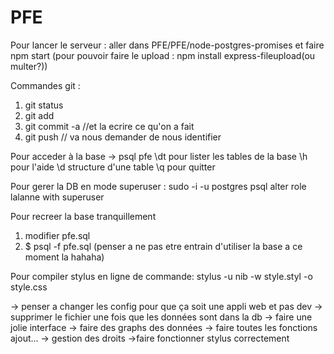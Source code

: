 # PFE


Pour lancer le serveur :
aller dans PFE/PFE/node-postgres-promises et faire npm start
(pour pouvoir faire le upload : npm install express-fileupload(ou multer?))


Commandes git :
1. git status
2. git add <les nouveaux fichiers>
3. git commit -a //et la ecrire ce qu'on a fait
4. git push // va nous demander de nous identifier


Pour acceder à la base -> psql pfe
\dt pour lister les tables de la base
\h pour l'aide
\d <table> structure d'une table
\q pour quitter

Pour gerer la DB en mode superuser :
sudo -i -u postgres
psql
alter role lalanne with superuser

Pour recreer la base tranquillement
1. modifier pfe.sql
2. $ psql -f pfe.sql (penser a ne pas etre entrain d'utiliser la base a ce moment la hahaha)

Pour compiler stylus en ligne de commande:
stylus -u nib -w style.styl -o style.css



-> penser a changer les config pour que ça soit une appli web et pas dev
-> supprimer le fichier une fois que les données sont dans la db
-> faire une jolie interface
-> faire des graphs des données
-> faire toutes les fonctions ajout...
-> gestion des droits
->faire fonctionner stylus correctement

